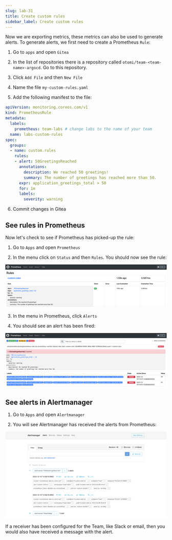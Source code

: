 ```yaml
---
slug: lab-31
title: Create custom rules
sidebar_label: Create custom rules
---
```


Now we are exporting metrics, these metrics can also be used to generate alerts. To generate alerts, we first need to create a Prometheus `Rule`:

1. Go to `apps` and open `Gitea`

2. In the list of repositories there is a repository called `otomi/team-<team-name>-argocd`. Go to this repository.

3. Click `Add File` and then `New File`

4. Name the file `my-custom-rules.yaml`

5. Add the following manifest to the file:

```yaml
apiVersion: monitoring.coreos.com/v1
kind: PrometheusRule
metadata:
  labels:
    prometheus: team-labs # change labs to the name of your team
  name: labs-custom-rules
spec:
  groups:
  - name: custom.rules
    rules:
    - alert: 50GreetingsReached
      annotations:
        description: We reached 50 greetings!
        summary: The number of greetings has reached more than 50.
      expr: application_greetings_total > 50
      for: 1m
      labels:
        severity: warning
```

6. Commit changes in Gitea

## See rules in Prometheus

Now let's check to see if Prometheus has picked-up the rule:

1. Go to `Apps` and open `Prometheus`

2. In the menu click on `Status` and then `Rules`. You should now see the rule:

![rules](../../img/rules-1.png)

3. In the menu in Prometheus, click `Alerts`

4. You should see an alert has been fired:

![rules](../../img/rules-2.png)

## See alerts in Alertmanager

1. Go to `Apps` and open `Alertmanager`

2. You will see Alertmanager has received the alerts from Prometheus:

![rules](../../img/rules-3.png)

If a receiver has been configured for the Team, like Slack or email, then you would also have received a message with the alert.